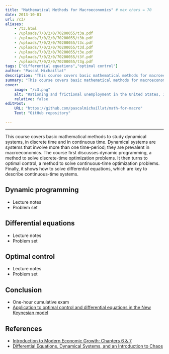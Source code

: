 ```yaml
---
title: "Mathematical Methods for Macroeconomics" # max chars = 70
date: 2013-10-01
url: /c3/
aliases:
    - /t3.html
    - /uploads/7/0/2/0/70200055/t3a.pdf
    - /uploads/7/0/2/0/70200055/t3b.pdf
    - /uploads/7/0/2/0/70200055/t3c.pdf
    - /uploads/7/0/2/0/70200055/t3d.pdf
    - /uploads/7/0/2/0/70200055/t3e.pdf
    - /uploads/7/0/2/0/70200055/t3f.pdf
    - /uploads/7/0/2/0/70200055/t3g.pdf
tags: ["differential equations","optimal control"]
author: "Pascal Michaillat"
description: "This course covers basic mathematical methods for macroeconomics: dynamic programming, differential equations, and optimal control." # max chars = 155
summary: "This course covers basic mathematical methods for macroeconomics: dynamic programming, differential equations, and optimal control." # max chars = 290
cover:
    image: "/c3.png"
    alt: "Rationing and frictional unemployment in the United States, 1964–2009"
    relative: false
editPost:
    URL: "https://github.com/pascalmichaillat/math-for-macro"
    Text: "GitHub repository"

---
```


---

This course covers basic mathematical methods to study dynamical systems, in discrete time and in continuous time. Dynamical systems are systems that involve more than one time-period; they are prevalent in macroeconomics. The course first discusses dynamic programming, a method to solve discrete-time optimization problems. It then turns to optimal control, a method to solve continuous-time optimization problems. Finally, it shows how to solve differential equations, which are key to describe continuous-time  systems.

## Dynamic programming

- Lecture notes
- Problem set

## Differential equations

- Lecture notes
- Problem set

## Optimal control

- Lecture notes
- Problem set

## Conclusion

- One-hour cumulative exam
- [Application to optimal control and differential equations in the New Keynesian model](/11/)

## References

- [Introduction to Modern Economic Growth: Chapters 6 & 7](https://press.princeton.edu/books/hardcover/9780691132921/introduction-to-modern-economic-growth)
- [Differential Equations, Dynamical Systems, and an Introduction to Chaos](https://www.sciencedirect.com/book/9780123820105/differential-equations-dynamical-systems-and-an-introduction-to-chaos)